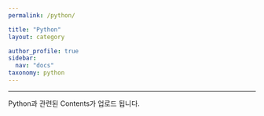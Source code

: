 ```yaml
---
permalink: /python/

title: "Python"
layout: category

author_profile: true
sidebar:
  nav: "docs"
taxonomy: python
---
```


<hr/>
Python과 관련된 Contents가 업로드 됩니다.

